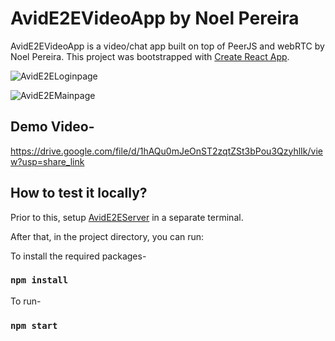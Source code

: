 # AvidE2EVideoApp by Noel Pereira

AvidE2EVideoApp is a video/chat app built on top of PeerJS and webRTC by Noel Pereira.
This project was bootstrapped with [Create React App](https://github.com/facebook/create-react-app).

![AvidE2ELoginpage](https://drive.google.com/uc?export=view&id=11IdY5pqV-hnKX6dgvZKSdopWJhChthj3)

![AvidE2EMainpage](https://drive.google.com/uc?export=view&id=1MiVBZ0QVHAYFPuIrZY2_BQREojVMCTIX)


## Demo Video-
https://drive.google.com/file/d/1hAQu0mJeOnST2zqtZSt3bPou3QzyhlIk/view?usp=share_link

## How to test it locally?
Prior to this, setup [AvidE2EServer](https://github.com/noelp2500/AvidE2EServer.git) in a separate terminal.

After that, in the project directory, you can run:

To install the required packages-
### `npm install`

To run-
### `npm start`







